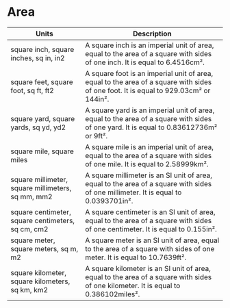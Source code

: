# Area

| Units | Description |
| --- | --- |
| square inch, square inches, sq in, in2 | A square inch is an imperial unit of area, equal to the area of a square with sides of one inch. It is equal to 6.4516cm². |
| square feet, square foot, sq ft, ft2 | A square foot is an imperial unit of area, equal to the area of a square with sides of one foot. It is equal to 929.03cm² or 144in². |
| square yard, square yards, sq yd, yd2 | A square yard is an imperial unit of area, equal to the area of a square with sides of one yard. It is equal to 0.83612736m² or 9ft². |
| square mile, square miles | A square mile is an imperial unit of area, equal to the area of a square with sides of one mile. It is equal to 2.58999km². |
| square millimeter, square millimeters, sq mm, mm2 | A square millimeter is an SI unit of area, equal to the area of a square with sides of one millimeter. It is equal to 0.0393701in². |
| square centimeter, square centimeters, sq cm, cm2 | A square centimeter is an SI unit of area, equal to the area of a square with sides of one centimeter. It is equal to 0.155in². |
| square meter, square meters, sq m, m2 | A square meter is an SI unit of area, equal to the area of a square with sides of one meter. It is equal to 10.7639ft². |
| square kilometer, square kilometers, sq km, km2 | A square kilometer is an SI unit of area, equal to the area of a square with sides of one kilometer. It is equal to 0.386102miles². |